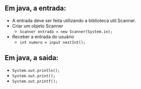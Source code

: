 ## Em java, a entrada:
- A entrada deve ser feita utilizando a biblioteca util.Scanner.
- Criar um objeto Scanner
  - ``Scanner entrada = new Scanner(System.in);``
- Receber a entrada do usuário 
  - ``int numero = input nextInt();``



## Em java, a saida:
- ``System.out.println();``
- ``System.out.print();``
- ``System.out.printf();``